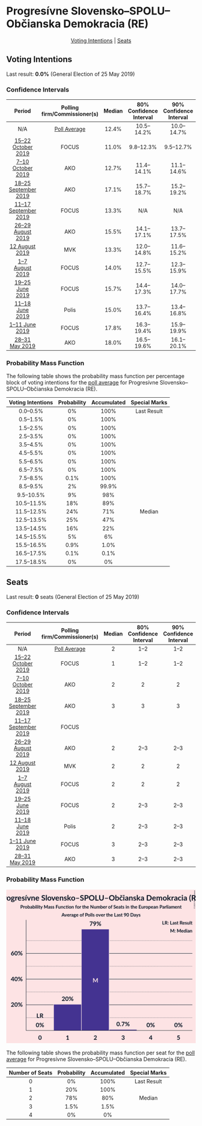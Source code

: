# Progresívne Slovensko–SPOLU–Občianska Demokracia (RE)

<p align="center"><a href="#voting-intentions">Voting Intentions</a> | <a href="#seats">Seats</a></p>

## Voting Intentions

Last result: **0.0%** (General Election of 25 May 2019)

### Confidence Intervals

| Period     | Polling firm/Commissioner(s) | Median | 80% Confidence Interval | 90% Confidence Interval | 95% Confidence Interval | 99% Confidence Interval |
|:----------:|:----------------:|:-----------:|:-----------------------:|:-----------------------:|:-----------------------:|:-----------------------:|
| N/A | [Poll Average](average.html) | 12.4% | 10.5–14.2% | 10.0–14.7% | 9.7–15.1% | 9.0–15.9% |
| [15–22 October 2019](2019-10-22-FOCUS.html) | FOCUS | 11.0% | 9.8–12.3% | 9.5–12.7% | 9.2–13.0% | 8.7–13.7% |
| [7–10 October 2019](2019-10-10-AKO.html) | AKO | 12.7% | 11.4–14.1% | 11.1–14.6% | 10.8–14.9% | 10.2–15.6% |
| [18–25 September 2019](2019-09-25-AKO.html) | AKO | 17.1% | 15.7–18.7% | 15.2–19.2% | 14.9–19.6% | 14.2–20.4% |
| [11–17 September 2019](2019-09-17-FOCUS.html) | FOCUS | 13.3% | N/A | N/A | N/A | N/A |
| [26–29 August 2019](2019-08-29-AKO.html) | AKO | 15.5% | 14.1–17.1% | 13.7–17.5% | 13.4–17.9% | 12.7–18.7% |
| [12 August 2019](2019-08-12-MVK.html) | MVK | 13.3% | 12.0–14.8% | 11.6–15.2% | 11.3–15.5% | 10.7–16.3% |
| [1–7 August 2019](2019-08-07-FOCUS.html) | FOCUS | 14.0% | 12.7–15.5% | 12.3–15.9% | 12.0–16.3% | 11.4–17.0% |
| [19–25 June 2019](2019-06-25-FOCUS.html) | FOCUS | 15.7% | 14.4–17.3% | 14.0–17.7% | 13.6–18.1% | 13.0–18.9% |
| [11–18 June 2019](2019-06-18-Polis.html) | Polis | 15.0% | 13.7–16.4% | 13.4–16.8% | 13.1–17.2% | 12.5–17.9% |
| [1–11 June 2019](2019-06-11-FOCUS.html) | FOCUS | 17.8% | 16.3–19.4% | 15.9–19.9% | 15.6–20.3% | 14.9–21.1% |
| [28–31 May 2019](2019-05-31-AKO.html) | AKO | 18.0% | 16.5–19.6% | 16.1–20.1% | 15.7–20.5% | 15.1–21.3% |

### Probability Mass Function

The following table shows the probability mass function per percentage block of voting intentions for the [poll average](average.html) for Progresívne Slovensko–SPOLU–Občianska Demokracia (RE).

| Voting Intentions | Probability | Accumulated | Special Marks |
|:-----------------:|:-----------:|:-----------:|:-------------:|
| 0.0–0.5% | 0% | 100% | Last Result |
| 0.5–1.5% | 0% | 100% |  |
| 1.5–2.5% | 0% | 100% |  |
| 2.5–3.5% | 0% | 100% |  |
| 3.5–4.5% | 0% | 100% |  |
| 4.5–5.5% | 0% | 100% |  |
| 5.5–6.5% | 0% | 100% |  |
| 6.5–7.5% | 0% | 100% |  |
| 7.5–8.5% | 0.1% | 100% |  |
| 8.5–9.5% | 2% | 99.9% |  |
| 9.5–10.5% | 9% | 98% |  |
| 10.5–11.5% | 18% | 89% |  |
| 11.5–12.5% | 24% | 71% | Median |
| 12.5–13.5% | 25% | 47% |  |
| 13.5–14.5% | 16% | 22% |  |
| 14.5–15.5% | 5% | 6% |  |
| 15.5–16.5% | 0.9% | 1.0% |  |
| 16.5–17.5% | 0.1% | 0.1% |  |
| 17.5–18.5% | 0% | 0% |  |


## Seats

Last result: **0** seats (General Election of 25 May 2019)

### Confidence Intervals

| Period     | Polling firm/Commissioner(s) | Median | 80% Confidence Interval | 90% Confidence Interval | 95% Confidence Interval | 99% Confidence Interval |
|:----------:|:----------------:|:------:|:-----------------------:|:-----------------------:|:-----------------------:|:-----------------------:|
| N/A | [Poll Average](average.html) | 2 | 1–2 | 1–2 | 1–2 | 1–3 |
| [15–22 October 2019](2019-10-22-FOCUS.html) | FOCUS | 1 | 1–2 | 1–2 | 1–2 | 1–2 |
| [7–10 October 2019](2019-10-10-AKO.html) | AKO | 2 | 2 | 2 | 1–2 | 1–2 |
| [18–25 September 2019](2019-09-25-AKO.html) | AKO | 3 | 3 | 3 | 2–3 | 2–3 |
| [11–17 September 2019](2019-09-17-FOCUS.html) | FOCUS |  |  |  |  |  |
| [26–29 August 2019](2019-08-29-AKO.html) | AKO | 2 | 2–3 | 2–3 | 2–3 | 2–3 |
| [12 August 2019](2019-08-12-MVK.html) | MVK | 2 | 2 | 2 | 2–3 | 2–3 |
| [1–7 August 2019](2019-08-07-FOCUS.html) | FOCUS | 2 | 2 | 2 | 2 | 1–3 |
| [19–25 June 2019](2019-06-25-FOCUS.html) | FOCUS | 2 | 2–3 | 2–3 | 2–3 | 2–3 |
| [11–18 June 2019](2019-06-18-Polis.html) | Polis | 2 | 2–3 | 2–3 | 2–3 | 2–3 |
| [1–11 June 2019](2019-06-11-FOCUS.html) | FOCUS | 3 | 2–3 | 2–3 | 2–3 | 2–3 |
| [28–31 May 2019](2019-05-31-AKO.html) | AKO | 3 | 2–3 | 2–3 | 2–3 | 2–3 |

### Probability Mass Function

![Graph with seats probability mass function not yet produced](average-seats-pmf-progresívneslovensko–spolu–občianskademokraciare.png "Seats Probability Mass Function")

The following table shows the probability mass function per seat for the [poll average](average.html) for Progresívne Slovensko–SPOLU–Občianska Demokracia (RE).

| Number of Seats | Probability | Accumulated | Special Marks |
|:---------------:|:-----------:|:-----------:|:-------------:|
| 0 | 0% | 100% | Last Result |
| 1 | 20% | 100% |  |
| 2 | 78% | 80% | Median |
| 3 | 1.5% | 1.5% |  |
| 4 | 0% | 0% |  |


